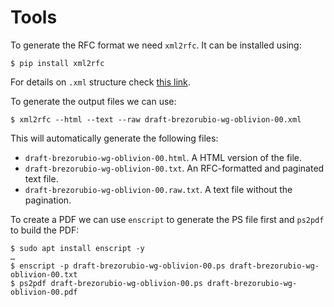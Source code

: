 Tools
=====

To generate the RFC format we need `xml2rfc`. It can be installed using:

```
$ pip install xml2rfc
```

For details on `.xml` structure check [this link](chrome-extension://oemmndcbldboiebfnladdacbdfmadadm/https://www.ietf.org/slides/slides-edu-xml2rfc-01.pdf).

To generate the output files we can use:

```
$ xml2rfc --html --text --raw draft-brezorubio-wg-oblivion-00.xml
```

This will automatically generate the following files:

- `draft-brezorubio-wg-oblivion-00.html`. A HTML version of the file.
- `draft-brezorubio-wg-oblivion-00.txt`. An RFC-formatted and paginated text file.
- `draft-brezorubio-wg-oblivion-00.raw.txt`. A text file without the pagination.

To create a PDF we can use `enscript` to generate the PS file first and `ps2pdf` to build the PDF:

```
$ sudo apt install enscript -y
…
$ enscript -p draft-brezorubio-wg-oblivion-00.ps draft-brezorubio-wg-oblivion-00.txt
$ ps2pdf draft-brezorubio-wg-oblivion-00.ps draft-brezorubio-wg-oblivion-00.pdf
```
